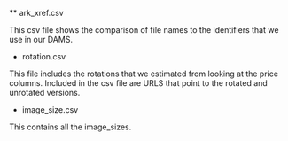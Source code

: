 ** ark_xref.csv

This csv file shows the comparison of file names to the identifiers that we use in our DAMS.

* rotation.csv

This file includes the rotations that we estimated from looking at the price
columns. Included in the csv file are URLS that point to the rotated and
unrotated versions.

* image_size.csv

This contains all the image_sizes.
